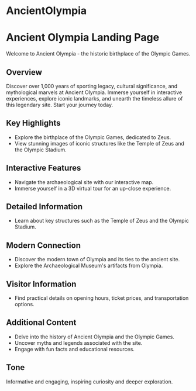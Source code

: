 # AncientOlympia
# Ancient Olympia Landing Page

Welcome to Ancient Olympia - the historic birthplace of the Olympic Games.

## Overview

Discover over 1,000 years of sporting legacy, cultural significance, and mythological marvels at Ancient Olympia. Immerse yourself in interactive experiences, explore iconic landmarks, and unearth the timeless allure of this legendary site. Start your journey today.

## Key Highlights

- Explore the birthplace of the Olympic Games, dedicated to Zeus.
- View stunning images of iconic structures like the Temple of Zeus and the Olympic Stadium.

## Interactive Features

- Navigate the archaeological site with our interactive map.
- Immerse yourself in a 3D virtual tour for an up-close experience.

## Detailed Information

- Learn about key structures such as the Temple of Zeus and the Olympic Stadium.

## Modern Connection

- Discover the modern town of Olympia and its ties to the ancient site.
- Explore the Archaeological Museum's artifacts from Olympia.

## Visitor Information

- Find practical details on opening hours, ticket prices, and transportation options.

## Additional Content

- Delve into the history of Ancient Olympia and the Olympic Games.
- Uncover myths and legends associated with the site.
- Engage with fun facts and educational resources.

## Tone

Informative and engaging, inspiring curiosity and deeper exploration.
